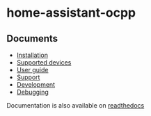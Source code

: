 home-assistant-ocpp
===================

Documents
---------
* [Installation](installation.md)
* [Supported devices](supported-devices.md)
* [User guide](user-guide.md)
* [Support](support.md)
* [Development](development.md)
* [Debugging](debugging.md)

Documentation is also available on [readthedocs](https://home-assistant-ocpp.readthedocs.io)
